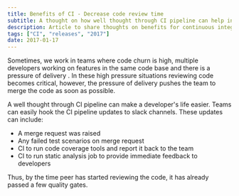 ```yaml
---
title: Benefits of CI - Decrease code review time
subtitle: A thought on how well thought through CI pipeline can help in code reviews
description: Article to share thoughts on benefits for continuous integration. CI pipeline can help developers to review the code more effectively.
tags: ["CI", "releases", "2017"]
date: 2017-01-17
---
```


Sometimes, we work in teams where code churn is high, multiple developers working on features in the same code base and there is a pressure of delivery . In these high pressure situations reviewing code becomes critical, however, the pressure of delivery pushes the team to merge the code as soon as possible.

A well thought through CI pipeline can make a developer's life easier. Teams can easily hook the CI pipeline updates to slack channels. These updates can include:
* A merge request was raised
* Any failed test scenarios on merge request
* CI to run code coverage tools and report it back to the team
* CI to run static analysis job to provide immediate feedback to developers

Thus, by the time peer has started reviewing the code, it has already passed a few quality gates.


